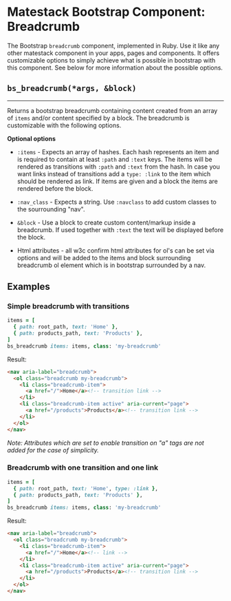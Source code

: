 # Matestack Bootstrap Component: Breadcrumb

The Bootstrap `breadcrumb` component, implemented in Ruby. Use it like any other matestack component in your apps, pages and components. It offers customizable options to simply achieve what is possible in bootstrap with this component. See below for more information about the possible options.

## `bs_breadcrumb(*args, &block)`
----

Returns a bootstrap breadcrumb containing content created from an array of `items` and/or content specified by a block. The breadcrumb is customizable with the following options.

**Optional options**

* `:items` - Expects an array of hashes. Each hash represents an item and is required to contain at least `:path` and `:text` keys. The items will be rendered as transitions with `:path` and `:text` from the hash. In case you want links instead of transitions add a `type: :link` to the item which should be rendered as link. If items are given and a block the items are rendered before the block.

* `:nav_class` - Expects a string. Use `:navclass` to add custom classes to the sourrounding "nav".

* `&block` - Use a block to create custom content/markup inside a breadcrumb. If used together with `:text` the text will be displayed before the block.

* Html attributes - all w3c confirm html attributes for ol's can be set via options and will be added to the items and block surrounding breadcrumb ol element which is in bootstrap surrounded by a nav.

## Examples

### Simple breadcrumb with transitions

```ruby
items = [
  { path: root_path, text: 'Home' },
  { path: products_path, text: 'Products' },
]
bs_breadcrumb items: items, class: 'my-breadcrumb'
```

Result:

```html
<nav aria-label="breadcrumb">
  <ol class="breadcrumb my-breadcrumb">
    <li class="breadcrumb-item">
      <a href="/">Home</a><!-- transition link -->
    </li>
    <li class="breadcrumb-item active" aria-current="page">
      <a href="/products">Products</a><!-- transition link -->
    </li>
  </ol>
</nav>
```
_Note: Attributes which are set to enable transition on "a" tags are not added for the case of simplicity._

### Breadcrumb with one transition and one link

```ruby
items = [
  { path: root_path, text: 'Home', type: :link },
  { path: products_path, text: 'Products' },
]
bs_breadcrumb items: items, class: 'my-breadcrumb'
```

Result:

```html
<nav aria-label="breadcrumb">
  <ol class="breadcrumb my-breadcrumb">
    <li class="breadcrumb-item">
      <a href="/">Home</a><!-- link -->
    </li>
    <li class="breadcrumb-item active" aria-current="page">
      <a href="/products">Products</a><!-- transition link -->
    </li>
  </ol>
</nav>
```
